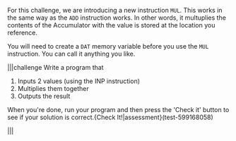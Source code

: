 For this challenge, we are introducing a new instruction `MUL`. This works in the same way as the `ADD` instruction works. In other words, it multuplies the contents of the Accumulator with the value is stored at the location you reference.

You will need to create a `DAT` memory variable before you use the `MUL` instruction. You can call it anything you like.

|||challenge
Write a program that 

1. Inputs 2 values (using the INP instruction)
1. Multiplies them together
1. Outputs the result

When you're done, run your program and then press the 'Check it' button to see if your solution is correct.{Check It!|assessment}(test-599168058)


|||